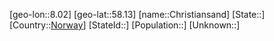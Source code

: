 ﻿---
location: [58.13,8.02]
type: City
tags:
- geo/City


SpocWebEntityId: 29603
isDeleted: false
confidential: public

---
[geo-lon::8.02]
[geo-lat::58.13]
[name::Christiansand]
[State::]
[Country::[Norway](geo/Continent/Europe/Norway.md)]
[StateId::]
[Population::]
[Unknown::]

